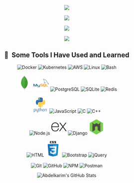 
<p align="center">
  <img src="https://readme-typing-svg.demolab.com?font=Fira+Code&size=22&pause=1000&color=00C896&center=true&vCenter=true&width=600&lines=Hi%2C+I'm+ELFA+-+JS+%26+Python+Backend+Dev;Web2+Specialist+%7C+Now+Studying+Web3;Building+the+Future+of+the+Web+%F0%9F%9A%80" />
</p>

<p align="center">
  <img src="https://readme-typing-svg.demolab.com?font=Fira+Code&size=22&pause=1000&color=00C896&center=true&vCenter=true&width=600&lines=Hi%2C+I'm+ELFA+-+JS+%26+Python+Backend+Dev;Web2+Specialist+%7C+Now+Studying+Web3;Building+the+Future+of+the+Web+%F0%9F%9A%80" />
</p>

<p align="center">
  <img src="https://readme-typing-svg.demolab.com?font=Fira+Code&size=22&pause=1000&color=00C896&center=true&vCenter=true&width=600&lines=Hi%2C+I'm+ELFA+-+JS+%26+Python+Backend+Dev;Web2+Specialist+%7C+Now+Studying+Web3;Building+the+Future+of+the+Web+%F0%9F%9A%80" />
</p>

<p align="center">
  <img src="https://readme-typing-svg.demolab.com?font=Fira+Code&size=22&pause=1000&color=00C896&center=true&vCenter=true&width=600&lines=Hi%2C+I'm+ELFA+-+JS+%26+Python+Backend+Dev;Web2+Specialist+%7C+Now+Studying+Web3;Building+the+Future+of+the+Web+%F0%9F%9A%80" />
</p>
<h2 align="center">🚀 &nbsp;Some Tools I Have Used and Learned</h2>

<p align="center">
  <!-- DevOps & Cloud -->
  <img src="https://cdn.jsdelivr.net/gh/devicons/devicon/icons/docker/docker-original.svg" alt="Docker" width="50" height="50" />
  <img src="https://cdn.jsdelivr.net/gh/devicons/devicon/icons/kubernetes/kubernetes-plain.svg" alt="Kubernetes" width="50" height="50" />
  <img src="https://cdn.jsdelivr.net/gh/devicons/devicon/icons/amazonwebservices/amazonwebservices-plain-wordmark.svg" alt="AWS" width="50" height="50" />
  <img src="https://cdn.jsdelivr.net/gh/devicons/devicon/icons/linux/linux-original.svg" alt="Linux" width="50" height="50" />
  <img src="https://cdn.jsdelivr.net/gh/devicons/devicon/icons/bash/bash-original.svg" alt="Bash" width="50" height="50" />
  <br/><br/>

  <!-- Databases -->
  <img src="https://raw.githubusercontent.com/devicons/devicon/master/icons/mongodb/mongodb-original.svg" alt="MongoDB" width="50" height="50" />
  <img src="https://raw.githubusercontent.com/devicons/devicon/master/icons/mysql/mysql-original-wordmark.svg" alt="MySQL" width="50" height="50" />
  <img src="https://cdn.jsdelivr.net/gh/devicons/devicon/icons/postgresql/postgresql-original.svg" alt="PostgreSQL" width="50" height="50" />
  <img src="https://cdn.jsdelivr.net/gh/devicons/devicon/icons/sqlite/sqlite-original.svg" alt="SQLite" width="50" height="50" />
  <img src="https://cdn.jsdelivr.net/gh/devicons/devicon/icons/redis/redis-original.svg" alt="Redis" width="50" height="50" />
  <br/><br/>

  <!-- Languages -->
  <img src="https://raw.githubusercontent.com/devicons/devicon/master/icons/python/python-original-wordmark.svg" alt="Python" width="50" height="50" />
  <img src="https://cdn.jsdelivr.net/gh/devicons/devicon/icons/javascript/javascript-original.svg" alt="JavaScript" width="50" height="50" />
  <img src="https://cdn.jsdelivr.net/gh/devicons/devicon/icons/c/c-original.svg" alt="C" width="50" height="50" />
  <img src="https://cdn.jsdelivr.net/gh/devicons/devicon/icons/cplusplus/cplusplus-original.svg" alt="C++" width="50" height="50" />
  <br/><br/>

  <!-- Backend & Frameworks -->
  <img src="https://cdn.jsdelivr.net/gh/devicons/devicon/icons/nodejs/nodejs-original-wordmark.svg" alt="Node.js" width="50" height="50" />
  <img src="https://raw.githubusercontent.com/devicons/devicon/master/icons/express/express-original.svg" alt="Express.js" width="50" height="50" />
  <img src="https://cdn.jsdelivr.net/gh/devicons/devicon/icons/django/django-plain.svg" alt="Django" width="50" height="50" />
  <img src="https://raw.githubusercontent.com/devicons/devicon/master/icons/nodemon/nodemon-original.svg" alt="Nodemon" width="50" height="50" />
  <br/><br/>

  <!-- Frontend -->
  <img src="https://cdn.jsdelivr.net/gh/devicons/devicon/icons/html5/html5-original.svg" alt="HTML" width="50" height="50" />
  <img src="https://raw.githubusercontent.com/devicons/devicon/master/icons/css3/css3-original-wordmark.svg" alt="CSS3" width="50" height="50" />
  <img src="https://cdn.jsdelivr.net/gh/devicons/devicon/icons/bootstrap/bootstrap-original-wordmark.svg" alt="Bootstrap" width="50" height="50" />
  <img src="https://cdn.jsdelivr.net/gh/devicons/devicon/icons/jquery/jquery-original.svg" alt="jQuery" width="50" height="50" />
  <br/><br/>

  <!-- Tools -->
  <img src="https://cdn.jsdelivr.net/gh/devicons/devicon/icons/git/git-original.svg" alt="Git" width="50" height="50" />
  <img src="https://cdn.jsdelivr.net/gh/devicons/devicon/icons/github/github-original.svg" alt="GitHub" width="50" height="50" />
  <img src="https://cdn.jsdelivr.net/gh/devicons/devicon/icons/npm/npm-original-wordmark.svg" alt="NPM" width="50" height="50" />
  <img src="https://www.vectorlogo.zone/logos/getpostman/getpostman-icon.svg" alt="Postman" width="50" height="50" />
</p>


<div align="center" style="display: flex; justify-content: center; gap: 10px;">
    <img src="https://github-profile-summary-cards.vercel.app/api/cards/profile-details?username=karimtz999&theme=github_dark" alt="Abdelkarim's GitHub Stats" height="350"/>
</div>
